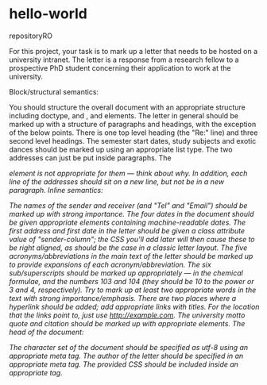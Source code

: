 # hello-world
repositoryRO


For this project, your task is to mark up a letter that needs to be hosted on a university intranet. The letter is a response from a research fellow to a prospective PhD student concerning their application to work at the university.

Block/structural semantics:

You should structure the overall document with an appropriate structure including doctype, and <html>, <head> and <body> elements.
The letter in general should be marked up with a structure of paragraphs and headings, with the exception of the below points. There is one top level heading (the "Re:" line) and three second level headings.
The semester start dates, study subjects and exotic dances should be marked up using an appropriate list type.
The two addresses can just be put inside paragraphs. The <address> element is not appropriate for them — think about why. In addition, each line of the addresses should sit on a new line, but not be in a new paragraph.
Inline semantics:

The names of the sender and receiver (and "Tel" and "Email") should be marked up with strong importance.
The four dates in the document should be given appropriate elements containing machine-readable dates.
The first address and first date in the letter should be given a class attribute value of "sender-column"; the CSS you'll add later will then cause these to be right aligned, as should be the case in a classic letter layout.
The five acronyms/abbreviations in the main text of the letter should be marked up to provide expansions of each acronym/abbreviation.
The six sub/superscripts should be marked up appropriately — in the chemical formulae,  and the numbers 103 and 104 (they should be 10 to the power or 3 and 4, respectively).
Try to mark up at least two appropriate words in the text with strong importance/emphasis.
There are two places where a hyperlink should be added; add appropriate links with titles. For the location that the links point to, just use http://example.com.
The university motto quote and citation should be marked up with appropriate elements.
The head of the document:

The character set of the document should be specified as utf-8 using an appropriate meta tag.
The author of the letter should be specified in an appropriate meta tag.
The provided CSS should be included inside an appropriate tag.
